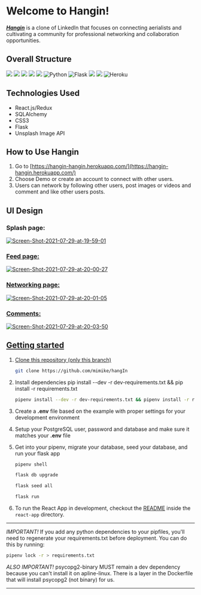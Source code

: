 # Welcome to Hangin!

***[Hangin](https://hangin-hangin.herokuapp.com/)*** is a clone of LinkedIn that focuses on connecting aerialists and cultivating a community for professional networking and collaboration opportunities.

## Overall Structure

<img src="https://img.shields.io/badge/JavaScript-F7DF1E?style=for-the-badge&logo=javascript&logoColor=black" /> <img src="https://img.shields.io/badge/React-20232A?style=for-the-badge&logo=react&logoColor=61DAFB" />
<img src="https://img.shields.io/badge/Redux-593D88?style=for-the-badge&logo=redux&logoColor=white%22%3E" /> <img src="https://img.shields.io/badge/Node.js-43853D?style=for-the-badge&logo=node.js&logoColor=white%22/%3E" />
<img src="https://img.shields.io/badge/CSS-239120?&style=for-the-badge&logo=css3&logoColor=white%22%3E" />
<img alt="Python" src="https://img.shields.io/badge/python-%2314354C.svg?style=for-the-badge&logo=python&logoColor=white"/>
<img alt="Flask" src="https://img.shields.io/badge/flask-%23000.svg?style=for-the-badge&logo=flask&logoColor=white"/>
<img src="https://img.shields.io/badge/PostgreSQL-316192?style=for-the-badge&logo=postgresql&logoColor=white" />
<img src="https://img.shields.io/badge/SQL-Alchemy-orange?style=for-the-badge&logoColor=white">
<img alt="Heroku" src="https://img.shields.io/badge/heroku-%23430098.svg?style=for-the-badge&logo=heroku&logoColor=white"/>

## Technologies Used
* React.js/Redux
* SQLAlchemy
* CSS3
* Flask
* Unsplash Image API

## How to Use Hangin

1.  Go to  [https://hangin-hangin.herokuapp.com/](https://hangin-hangin.herokuapp.com/)
2. Choose Demo or create an account to connect with other users. 
3. Users can network by following other users, post images or videos and comment and like other users posts.

## UI Design

### Splash page:
<a href="https://ibb.co/Qfx0c2C"><img src="https://i.ibb.co/rmX9tCc/Screen-Shot-2021-07-29-at-19-59-01.png" alt="Screen-Shot-2021-07-29-at-19-59-01" border="0"></a><br /><a target='_blank' href='https://statewideinventory.org/audi-0-60-times'>

### Feed page:
   
<a href="https://ibb.co/Mcy6CCC"><img src="https://i.ibb.co/ZBRmMMM/Screen-Shot-2021-07-29-at-20-00-27.png" alt="Screen-Shot-2021-07-29-at-20-00-27" border="0"></a><br /><a target='_blank' href='https://statewideinventory.org/audi-0-60-times'>

### Networking page:
   
<a href="https://ibb.co/Ch0kJKL"><img src="https://i.ibb.co/nzkH3Mp/Screen-Shot-2021-07-29-at-20-01-05.png" alt="Screen-Shot-2021-07-29-at-20-01-05" border="0"></a><br /><a target='_blank' href='https://statewideinventory.org/audi-0-60-times'>

### Comments:
   
<a href="https://ibb.co/RHcwRp8"><img src="https://i.ibb.co/MN70FDd/Screen-Shot-2021-07-29-at-20-03-50.png" alt="Screen-Shot-2021-07-29-at-20-03-50" border="0"></a><br /><a target='_blank' href='https://statewideinventory.org/audi-0-60-times'>

## Getting started

1. Clone this repository (only this branch)

   ```bash
   git clone https://github.com/mimike/hangIn
   ```

2. Install dependencies
pip install --dev -r dev-requirements.txt && pip install -r requirements.txt

      ```bash
      pipenv install --dev -r dev-requirements.txt && pipenv install -r requirements.txt
      ```

3. Create a **.env** file based on the example with proper settings for your
   development environment
4. Setup your PostgreSQL user, password and database and make sure it matches your **.env** file

5. Get into your pipenv, migrate your database, seed your database, and run your flask app

   ```bash
   pipenv shell
   ```

   ```bash
   flask db upgrade
   ```

   ```bash
   flask seed all
   ```

   ```bash
   flask run
   ```

6. To run the React App in development, checkout the [README](./react-app/README.md) inside the `react-app` directory.

***
*IMPORTANT!*
   If you add any python dependencies to your pipfiles, you'll need to regenerate your requirements.txt before deployment.
   You can do this by running:

   ```bash
   pipenv lock -r > requirements.txt
   ```

*ALSO IMPORTANT!*
   psycopg2-binary MUST remain a dev dependency because you can't install it on apline-linux.
   There is a layer in the Dockerfile that will install psycopg2 (not binary) for us.
***



